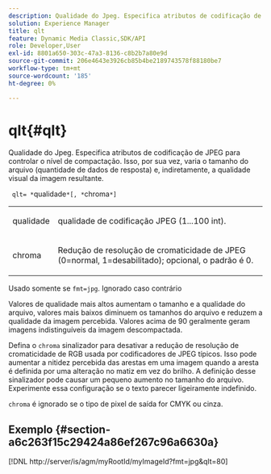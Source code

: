 ```yaml
---
description: Qualidade do Jpeg. Especifica atributos de codificação de JPEG para controlar o nível de compactação. Isso, por sua vez, varia o tamanho do arquivo (quantidade de dados de resposta) e, indiretamente, a qualidade visual da imagem resultante.
solution: Experience Manager
title: qlt
feature: Dynamic Media Classic,SDK/API
role: Developer,User
exl-id: 8801a650-303c-47a3-8136-c8b2b7a80e9d
source-git-commit: 206e4643e3926cb85b4be2189743578f88180be7
workflow-type: tm+mt
source-wordcount: '185'
ht-degree: 0%

---
```


# qlt{#qlt}

Qualidade do Jpeg. Especifica atributos de codificação de JPEG para controlar o nível de compactação. Isso, por sua vez, varia o tamanho do arquivo (quantidade de dados de resposta) e, indiretamente, a qualidade visual da imagem resultante.

` qlt= *`qualidade`*[, *`chroma`*]`

<table id="simpletable_D080D15922CE4EF4B707282A4D45739A"> 
 <tr class="strow"> 
  <td class="stentry"> <p> <span class="codeph"> <span class="varname"> qualidade </span> </span> </p> </td> 
  <td class="stentry"> <p>qualidade de codificação JPEG (1...100 int). </p> </td> 
 </tr> 
 <tr class="strow"> 
  <td class="stentry"> <p> <span class="codeph"> <span class="varname"> chroma </span> </span> </p> </td> 
  <td class="stentry"> <p>Redução de resolução de cromaticidade de JPEG (0=normal, 1=desabilitado); opcional, o padrão é 0. </p> </td> 
 </tr> 
</table>

Usado somente se `fmt=jpg`. Ignorado caso contrário

Valores de qualidade mais altos aumentam o tamanho e a qualidade do arquivo, valores mais baixos diminuem os tamanhos do arquivo e reduzem a qualidade da imagem percebida. Valores acima de 90 geralmente geram imagens indistinguíveis da imagem descompactada.

Defina o `chroma` sinalizador para desativar a redução de resolução de cromaticidade de RGB usada por codificadores de JPEG típicos. Isso pode aumentar a nitidez percebida das arestas em uma imagem quando a aresta é definida por uma alteração no matiz em vez do brilho. A definição desse sinalizador pode causar um pequeno aumento no tamanho do arquivo. Experimente essa configuração se o texto parecer ligeiramente indefinido.

`chroma` é ignorado se o tipo de pixel de saída for CMYK ou cinza.

## Exemplo {#section-a6c263f15c29424a86ef267c96a6630a}

[!DNL http://server/is/agm/myRootId/myImageId?fmt=jpg&qlt=80]
